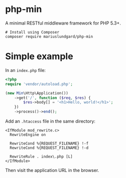 # php-min

A minimal RESTful middleware framework for PHP 5.3+.

```
# Install using Composer
composer require mariuslundgard/php-min
```

# Simple example

In an ```index.php``` file:

``` php
<?php
require 'vendor/autoload.php';

(new Min\Http\Application())
    ->get('/', function ($req, $res) {
        $res->body[] = '<h1>Hello, world!</h1>';
    })
    ->process()->end();
```

Add an ```.htaccess``` file in the same directory:

```
<IfModule mod_rewrite.c>
  RewriteEngine on

  RewriteCond %{REQUEST_FILENAME} !-f
  RewriteCond %{REQUEST_FILENAME} !-d

  RewriteRule . index\.php [L]
</IfModule>
```

Then visit the application URL in the browser.
